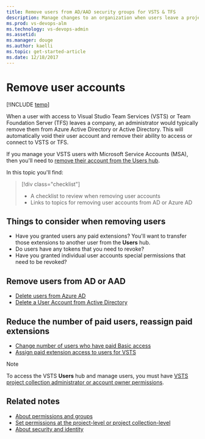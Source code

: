 ```yaml
---
title: Remove users from AD/AAD security groups for VSTS & TFS
description: Manage changes to an organization when users leave a project or company by removing their user account from AD/AAD security groups  
ms.prod: vs-devops-alm
ms.technology: vs-devops-admin
ms.assetid: 
ms.manager: douge
ms.author: kaelli
ms.topic: get-started-article
ms.date: 12/18/2017
---
```



# Remove user accounts

[!INCLUDE [temp](../_shared/version-vsts-tfs-all-versions.md)]

When a user with access to Visual Studio Team Services (VSTS) or Team Foundation Server (TFS) leaves a company, an administrator would typically remove them from Azure Active Directory or Active Directory. This will automatically void their user account and remove their ability to access or connect to VSTS or TFS. 

If you manage your VSTS users with Microsoft Service Accounts (MSA), then you'll need to [remove their account from the Users hub](../accounts/delete-account-users.md). 


In this topic you'll find:
> [!div class="checklist"]   
> * A checklist to review when removing user accounts
> * Links to topics for removing user accounts from AD or Azure AD  

## Things to consider when removing users
- Have you granted users any paid extensions? You'll want to transfer those extensions to another user from the **Users** hub. 
- Do users have any tokens that you need to revoke?
- Have you granted individual user accounts special permissions that need to be revoked? 



##  Remove users from AD or AAD  

- [Delete users from Azure AD](https://docs.microsoft.com/azure/active-directory/add-users-azure-active-directory#delete-users-from-azure-ad)
- [Delete a User Account from Active Directory](https://technet.microsoft.com/en-us/library/cc753730.aspx)

 
##  Reduce the number of paid users, reassign paid extensions

- [Change number of users who have paid Basic access](../billing/buy-basic-access-add-users.md)
- [Assign paid extension access to users for VSTS](../marketplace/assign-paid-extensions.md)

> [!NOTE]   
> To access the VSTS **Users** hub and manage users, you must have 
[VSTS project collection administrator or account owner permissions](#find-owner).

## Related notes

- [About permissions and groups](../security/about-permissions.md)
- [Set permissions at the project-level or project collection-level](set-project-collection-level-permissions.md)
- [About security and identity](about-security-identity.md)

 

